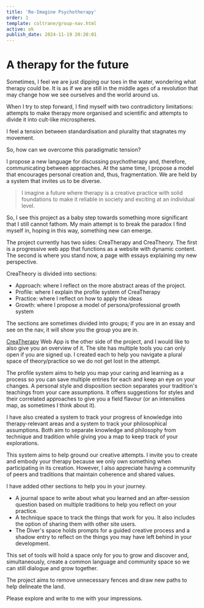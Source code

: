 ```yaml
---
title: 'Re-Imagine Psychotherapy'
order: 1
template: coltrane/group-nav.html
active: ok
publish_date: 2024-11-19 20:20:01
---
```

# A therapy for the future

Sometimes, I feel we are just dipping our toes in the water, wondering what therapy could be. It is as if we are still in the middle ages of a revolution that may change how we see ourselves and the world around us.

When I try to step forward, I find myself with two contradictory limitations: attempts to make therapy more organised and scientific and attempts to divide it into cult-like microspheres. 

I feel a tension between standardisation and plurality that stagnates my movement. 

So, how can we overcome this paradigmatic tension?

I propose a new language for discussing psychotherapy and, therefore, communicating between approaches. At the same time, I propose a model that encourages personal creation and, thus, fragmentation. We are held by a system that invites us to be diverse.

> I imagine a future where therapy is a creative practice with solid foundations to make it reliable in society and exciting at an individual level.

So, I see this project as a baby step towards something more significant that I still cannot fathom. My main attempt is to break the paradox I find myself in, hoping in this way, something new can emerge.

The project currently has two sides: CreaTherapy and CreaTheory. The first is a progressive web app that functions as a website with dynamic content. The second is where you stand now, a page with essays explaining my new perspective.

CreaTheory is divided into sections:
- Approach: where I reflect on the more abstract areas of the project.
- Profile: where I explain the profile system of CreaTherapy
- Practice: where I reflect on how to apply the ideas
- Growth: where I propose a model of persona/professional growth system

The sections are sometimes divided into groups; if you are in an essay and see <i class="bi bi-layout-sidebar-inset"></i> on the nav, it will show you the group you are in. 

[CreaTherapy](https://crea-therapy.com/) Web App is the other side of the project, and I would like to also give you an overview of it. The site has multiple tools you can only open if you are signed up. I created each to help you navigate a plural space of theory/practice so we do not get lost in the attempt.

The profile system aims to help you map your caring and learning as a process so you can save multiple entries for each and keep an eye on your changes. A personal style and disposition section separates your tradition's teachings from your care assumptions. It offers suggestions for styles and their correlated approaches to give you a field flavour (or an intensities map, as sometimes I think about it). 

I have also created a system to track your progress of knowledge into therapy-relevant areas and a system to track your philosophical assumptions. Both aim to separate knowledge and philosophy from technique and tradition while giving you a map to keep track of your explorations.

This system aims to help ground our creative attempts. I invite you to create and embody your therapy because we only own something when participating in its creation. However, I also appreciate having a community of peers and traditions that maintain coherence and shared values. 

I have added other sections to help you in your journey. 

- A journal space to write about what you learned and an after-session question based on multiple traditions to help you reflect on your practice. 
- A technique space to track the things that work for you. It also includes the option of sharing them with other site users.
- The Diver's space holds prompts for a guided creative process and a shadow entry to reflect on the things you may have left behind in your development.

This set of tools will hold a space only for you to grow and discover and, simultaneously, create a common language and community space so we can still dialogue and grow together.

The project aims to remove unnecessary fences and draw new paths to help delineate the land.

Please explore and write to me with your impressions.